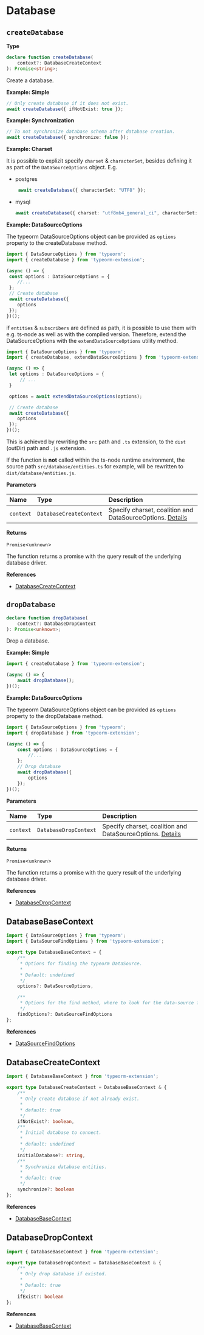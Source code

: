 # Database

## `createDatabase`

**Type**
```ts
declare function createDatabase(
    context?: DatabaseCreateContext
): Promise<string>;
```

Create a database.

**Example: Simple**
```typescript
// Only create database if it does not exist.
await createDatabase({ ifNotExist: true });
```

**Example: Synchronization**
```typescript
// To not synchronize database schema after database creation.
await createDatabase({ synchronize: false });
```

**Example: Charset**

It is possible to explizit specify `charset` & `characterSet`, besides defining it as part of the `DataSourceOptions` object.
E.g.
- postgres
  ```typescript
   await createDatabase({ characterSet: "UTF8" });
  ```
- mysql
  ```typescript
  await createDatabase({ charset: "utf8mb4_general_ci", characterSet: "utf8mb4" });
  ```

**Example: DataSourceOptions**

The typeorm DataSourceOptions object can be provided as `options` property to the createDatabase method.

```typescript
import { DataSourceOptions } from 'typeorm';
import { createDatabase } from 'typeorm-extension';

(async () => {
 const options : DataSourceOptions = {
    //...
 };
 // Create database
 await createDatabase({
    options
 });
})();
```

if `entities` & `subscribers` are defined as path, it is possible to use them with e.g. ts-node as well as with the compiled version.
Therefore, extend the DataSourceOptions with the `extendDataSourceOptions` utility method.

```typescript
import { DataSourceOptions } from 'typeorm';
import { createDatabase, extendDataSourceOptions } from 'typeorm-extension';

(async () => {
 let options : DataSourceOptions = {
     // ...
 }

 options = await extendDataSourceOptions(options);

 // Create database
 await createDatabase({
    options
 });
})();
```
This is achieved by rewriting the `src` path and `.ts` extension, to the `dist` (outDir) path and `.js` extension.

If the function is **not** called within the ts-node runtime environment, the source path `src/database/entities.ts` for example,
will be rewritten to `dist/database/entities.js`.

**Parameters**

| Name      | Type                    | Description                                                                         |
|:----------|:------------------------|:------------------------------------------------------------------------------------|
| `context` | `DatabaseCreateContext` | Specify charset, coalition and DataSourceOptions. [Details](#databasecreatecontext) |

**Returns**

`Promise`<`unknown`>

The function returns a promise with the query result of the underlying database driver.

**References**
- [DatabaseCreateContext](#databasecreatecontext)

## `dropDatabase`

```ts
declare function dropDatabase(
    context?: DatabaseDropContext
): Promise<unknown>;
```

Drop a database.

**Example: Simple**
```typescript
import { createDatabase } from 'typeorm-extension';

(async () => {
    await dropDatabase();
})();
```

**Example: DataSourceOptions**

The typeorm DataSourceOptions object can be provided as `options` property to the dropDatabase method.

```typescript
import { DataSourceOptions } from 'typeorm';
import { dropDatabase } from 'typeorm-extension';

(async () => {
    const options : DataSourceOptions = {
        //...
    };
    // Drop database
    await dropDatabase({
        options
    });
})();
```

**Parameters**

| Name      | Type                  | Description                                                                       |
|:----------|:----------------------|:----------------------------------------------------------------------------------|
| `context` | `DatabaseDropContext` | Specify charset, coalition and DataSourceOptions. [Details](#databasedropcontext) |

**Returns**

`Promise`<`unknown`>

The function returns a promise with the query result of the underlying database driver.

**References**
- [DatabaseDropContext](#databasedropcontext)

## DatabaseBaseContext
```typescript
import { DataSourceOptions } from 'typeorm';
import { DataSourceFindOptions } from 'typeorm-extension';

export type DatabaseBaseContext = {
    /**
     * Options for finding the typeorm DataSource.
     *
     * Default: undefined
     */
    options?: DataSourceOptions,

    /**
     * Options for the find method, where to look for the data-source file.
     */
    findOptions?: DataSourceFindOptions
};
```

**References**
- [DataSourceFindOptions](datasource-api-reference.md#datasourcefindoptions)

## DatabaseCreateContext
```typescript
import { DatabaseBaseContext } from 'typeorm-extension';

export type DatabaseCreateContext = DatabaseBaseContext & {
    /**
     * Only create database if not already exist.
     *
     * default: true
     */
    ifNotExist?: boolean,
    /**
     * Initial database to connect.
     *
     * default: undefined
     */
    initialDatabase?: string,
    /**
     * Synchronize database entities.
     *
     * default: true
     */
    synchronize?: boolean
};
```

**References**
- [DatabaseBaseContext](#databasebasecontext)

## DatabaseDropContext

```typescript
import { DatabaseBaseContext } from 'typeorm-extension';

export type DatabaseDropContext = DatabaseBaseContext & {
    /**
     * Only drop database if existed.
     *
     * Default: true
     */
    ifExist?: boolean
};
```

**References**
- [DatabaseBaseContext](#databasebasecontext)
